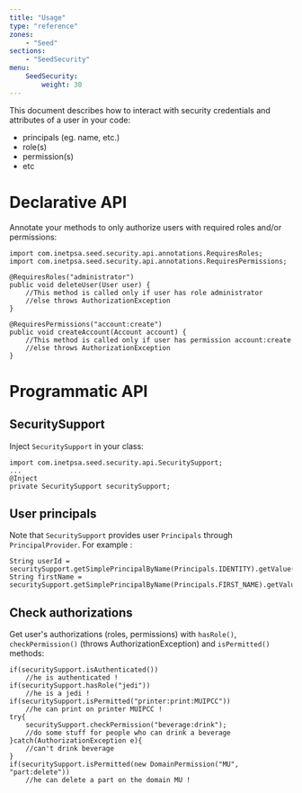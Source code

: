 ```yaml
---
title: "Usage"
type: "reference"
zones:
    - "Seed"
sections:
    - "SeedSecurity"
menu:
    SeedSecurity:
        weight: 30
---
```


This document describes how to interact with security credentials and attributes of a user in your code: 

* principals (eg. name, etc.)
* role(s)
* permission(s)
* etc

# Declarative API

Annotate your methods to only authorize users with required roles and/or permissions:

	import com.inetpsa.seed.security.api.annotations.RequiresRoles;
	import com.inetpsa.seed.security.api.annotations.RequiresPermissions;

	@RequiresRoles("administrator")
	public void deleteUser(User user) {
		//This method is called only if user has role administrator
		//else throws AuthorizationException
	}

	@RequiresPermissions("account:create")
	public void createAccount(Account account) {
		//This method is called only if user has permission account:create
		//else throws AuthorizationException
	}

# Programmatic API

## SecuritySupport

Inject `SecuritySupport` in your class:

	import com.inetpsa.seed.security.api.SecuritySupport;
	...
	@Inject
	private SecuritySupport securitySupport;

## User principals

Note that `SecuritySupport` provides user `Principals` through `PrincipalProvider`. For example :

	String userId = securitySupport.getSimplePrincipalByName(Principals.IDENTITY).getValue();
	String firstName = securitySupport.getSimplePrincipalByName(Principals.FIRST_NAME).getValue();

## Check authorizations

Get user's authorizations (roles, permissions) with `hasRole()`, `checkPermission()` (throws AuthorizationException) and `isPermitted()` methods:

	if(securitySupport.isAuthenticated())
		//he is authenticated !
	if(securitySupport.hasRole("jedi"))
		//he is a jedi !
	if(securitySupport.isPermitted("printer:print:MUIPCC"))
		//he can print on printer MUIPCC !
	try{
		securitySupport.checkPermission("beverage:drink");
		//do some stuff for people who can drink a beverage
	}catch(AuthorizationException e){
		//can't drink beverage
	}
	if(securitySupport.isPermitted(new DomainPermission("MU", "part:delete"))
		//he can delete a part on the domain MU !
